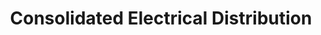 ---
title: "Consolidated Electrical Distribution"
url: /sanford/consolidated-electrical-distribution/
shop: Elektrisch
---